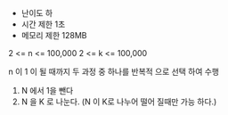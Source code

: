 * 난이도 하
* 시간 제한 1초
* 메모리 제한 128MB

2 <= n <= 100,000
2 <= k <= 100,000

n 이 1 이 될 때까지 두 과정 중 하나를 반복적 으로 선택 하여 수행


1. N 에서 1을 뺀다
2. N 을 K 로 나눈다. (N 이 K로 나누어 떨어 질때만 가능 하다.)

